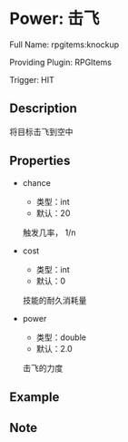 # Power: 击飞

<!-- 本文件是通过游戏内 `/rpgitem gen-wiki` 命令生成的。 -->
<!-- 请只在对应的 "beginCustomXXXX" 与 "endCustomXXXX" 间编辑。  -->
<!-- 如果您想修改技能或其属性的描述， -->
<!-- 请修改 "resources/lang/zh_CN.yml" 中对应的项。 -->

Full Name: rpgitems:knockup

Providing Plugin: RPGItems

Trigger: HIT


<!-- beginCustomHeader -->
<!-- endCustomHeader -->

## Description

将目标击飞到空中
<!-- beginCustomDescription -->
<!-- endCustomDescription -->

## Properties

* chance

  * 类型：int
  * 默认：20

  触发几率， 1/n

* cost

  * 类型：int
  * 默认：0

  技能的耐久消耗量

* power

  * 类型：double
  * 默认：2.0

  击飞的力度


<!-- beginCustomProperties -->
<!-- endCustomProperties -->

## Example

<!-- beginCustomExample -->
<!-- endCustomExample -->

## Note

<!-- beginCustomNote -->
<!-- endCustomNote -->